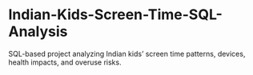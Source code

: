 # Indian-Kids-Screen-Time-SQL-Analysis
SQL-based project analyzing Indian kids’ screen time patterns, devices, health impacts, and overuse risks.
